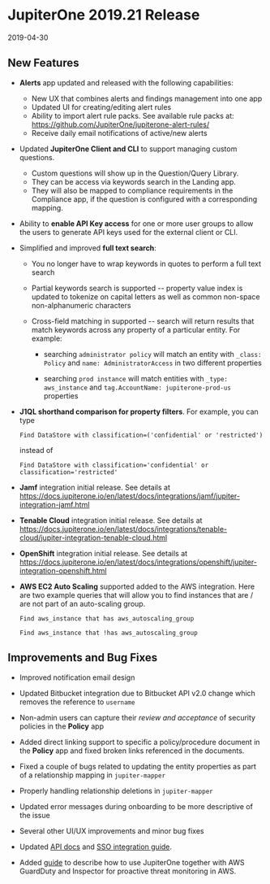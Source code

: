 # JupiterOne 2019.21 Release

2019-04-30

## New Features

- **Alerts** app updated and released with the following capabilities:

  - New UX that combines alerts and findings management into one app
  - Updated UI for creating/editing alert rules
  - Ability to import alert rule packs. See available rule packs at:
    <https://github.com/JupiterOne/jupiterone-alert-rules/>
  - Receive daily email notifications of active/new alerts

- Updated **JupiterOne Client and CLI** to support managing custom questions.
  
  - Custom questions will show up in the Question/Query Library.
  - They can be access via keywords search in the Landing app.
  - They will also be mapped to compliance requirements in the Compliance app,
    if the question is configured with a corresponding mapping.

- Ability to **enable API Key access** for one or more user groups to allow the
  users to generate API keys used for the external client or CLI.

- Simplified and improved **full text search**:

  - You no longer have to wrap keywords in quotes to perform a full text search

  - Partial keywords search is supported -- property value index is updated to
    tokenize on capital letters as well as common non-space non-alphanumeric
    characters

  - Cross-field matching in supported -- search will return results that match
    keywords across any property of a particular entity. For example:

    - searching `administrator policy` will match an entity with
      `_class: Policy` and `name: AdministratorAccess` in two different
      properties

    - searching `prod instance` will match entities with `_type: aws_instance`
      and `tag.AccountName: jupiterone-prod-us` properties

- **J1QL shorthand comparison for property filters**. For example, you can type

    ```j1ql
    Find DataStore with classification=('confidential' or 'restricted')
    ```

    instead of

    ```j1ql
    Find DataStore with classification='confidential' or classification='restricted'
    ```

- **Jamf** integration initial release. See details at
  <https://docs.jupiterone.io/en/latest/docs/integrations/jamf/jupiter-integration-jamf.html>

- **Tenable Cloud** integration initial release. See details at
  <https://docs.jupiterone.io/en/latest/docs/integrations/tenable-cloud/jupiter-integration-tenable-cloud.html>

- **OpenShift** integration initial release. See details at
  <https://docs.jupiterone.io/en/latest/docs/integrations/openshift/jupiter-integration-openshift.html>

- **AWS EC2 Auto Scaling** supported added to the AWS integration. Here are two
  example queries that will allow you to find instances that are / are not part
  of an auto-scaling group.

  ```j1ql
  Find aws_instance that has aws_autoscaling_group

  Find aws_instance that !has aws_autoscaling_group
  ```

## Improvements and Bug Fixes

- Improved notification email design

- Updated Bitbucket integration due to Bitbucket API v2.0 change which removes the
  reference to `username`

- Non-admin users can capture their _review and acceptance_ of security policies
  in the **Policy** app

- Added direct linking support to specific a policy/procedure document in the
  **Policy** app and fixed broken links referenced in the documents.

- Fixed a couple of bugs related to updating the entity properties as part of a
  relationship mapping in `jupiter-mapper`

- Properly handling relationship deletions in `jupiter-mapper`

- Updated error messages during onboarding to be more descriptive of the issue

- Several other UI/UX improvements and minor bug fixes

- Updated [API docs][1] and [SSO integration guide][2].

- Added [guide][3] to describe how to use JupiterOne together with AWS GuardDuty
  and Inspector for proactive threat monitoring in AWS.

[1]: ../docs/jupiterone-api.md
[2]: ../guides/configure-sso-integration.md
[3]: ../guides/j1-aws-threat-monitoring.md
